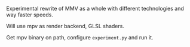 Experimental rewrite of MMV as a whole with different technologies and way faster speeds.

Will use mpv as render backend, GLSL shaders.

Get mpv binary on path, configure `experiment.py` and run it.
